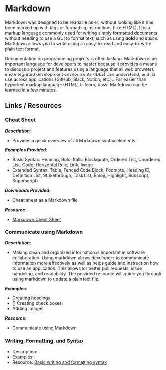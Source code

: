 # Markdown

Markdown was designed to be readable as-is, without looking like it has been marked up with tags or formatting instructions (like HTML). It is a markup language commonly used for writing simply formatted documents without needing to use a GUI to format text, such as using **bold** and *italics*. Markdown allows you to write using an easy-to-read and easy-to-write plain text format.

Documentation on programming projects is often lacking. Markdown is an important language for developers to master because it provides a 
means to discuss a project and features using a language that all web 
browsers and integrated development environments (IDEs) can understand, and its use across applications (GitHub, Slack, Notion, etc.).. Far 
easier than hypertext markup language (HTML) to learn, basic Markdown can be 
learned in a few minutes. 

## Links / Resources
### Cheat Sheet
***Description***: 
- Provides a quick overview of all Markdown syntax elements.

***Examples Provided***: 
* Basic Syntax: Heading, Bold, Italic, Blockquote, Ordered List, 
    Unordered List, Code, Horizontal Rule, Link, Image
* Extended Syntax: Table, Fenced Code Block, Footnote, Heading ID, 
    Definition List, Strikethrough, Task List, Emoji, Highlight, 
    Subscript, Superscript)
    
***Downloads Provided***: 
- Cheat sheet as a Markdown file

***Resource***: 
- [Markdown Cheat Sheet](https://www.markdownguide.org/cheat-sheet/)  

### Communicate using Markdown
***Description***:

-  Making clean and organized information is important in software collaboration. Using markdown allows developers to communicate information more effectively as well as helps guide and instruct on how to use an application. This allows for better pull requests, issue handeling, and readability. The provided resource will guide you through using markdown to update a plain text file.

***Examples***:
- Creating headings
- [] Creating check boxes
- Adding Images

***Resource***:
- [Communicate using Markdown](https://github.com/skills/communicate-using-markdown)

### Writing, Formatting, and Syntax
* Description:
* Examples:
* Resource: [Basic writing and formatting syntax](https://docs.github.com/en/get-started/writing-on-github/getting-started-with-writing-and-formatting-on-github/basic-writing-and-formatting-syntax)
